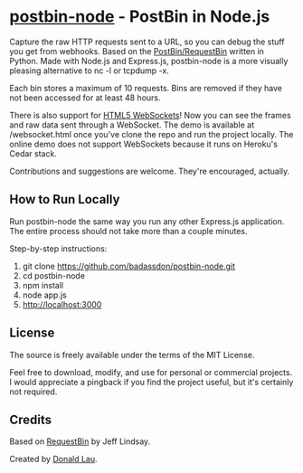 [postbin-node](http://postbin.hackyon.com/) - PostBin in Node.js
================================================================

Capture the raw HTTP requests sent to a URL, so you can debug the stuff you get from webhooks. Based on the [PostBin/RequestBin](http://requestb.in/) written in Python. Made with Node.js and Express.js, postbin-node is a more visually pleasing alternative to nc -l or tcpdump -x.

Each bin stores a maximum of 10 requests. Bins are removed if they have not been accessed for at least 48 hours.

There is also support for [HTML5 WebSockets](http://en.wikipedia.org/wiki/WebSocket)! Now you can see the frames and raw data sent through a WebSocket. The demo is available at /websocket.html once you've clone the repo and run the project locally. The online demo does not support WebSockets because it runs on Heroku's Cedar stack.

Contributions and suggestions are welcome. They're encouraged, actually.


How to Run Locally
--------------------------------------
Run postbin-node the same way you run any other Express.js application. The entire process should not take more than a couple minutes. 

Step-by-step instructions:

1. git clone https://github.com/badassdon/postbin-node.git
2. cd postbin-node
3. npm install
4. node app.js
5. [http://localhost:3000](http://localhost:3000/)


License
--------------------------------------
The source is freely available under the terms of the MIT License. 

Feel free to download, modify, and use for personal or commercial projects. I would appreciate a pingback if you find the project useful, but it's certainly not required. 


Credits
--------------------------------------
Based on [RequestBin](http://requestb.in/) by Jeff Lindsay. 

Created by [Donald Lau](http://www.badassdon.com).

